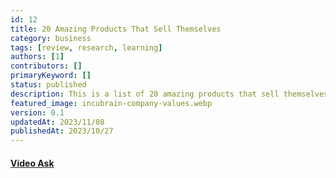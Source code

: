 ```yaml
---
id: 12
title: 20 Amazing Products That Sell Themselves
category: business
tags: [review, research, learning]
authors: [1]
contributors: []
primaryKeyword: []
status: published
description: This is a list of 20 amazing products that sell themselves. We've included a link to their website and a short description of what they do.
featured_image: incubrain-company-values.webp
version: 0.1
updatedAt: 2023/11/08
publishedAt: 2023/10/27
---
```


#### [Video Ask](https://www.videoask.com/)
